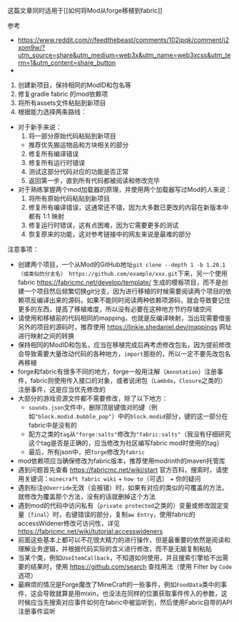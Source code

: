 这篇文章同时适用于[[如何将Mod从forge移植到fabric]]

参考
- https://www.reddit.com/r/feedthebeast/comments/102jpqk/comment/j2xom9w/?utm_source=share&utm_medium=web3x&utm_name=web3xcss&utm_term=1&utm_content=share_button
- 

1. 创建新项目，保持相同的ModID和包名等
2. 修复gradle fabric 的mod依赖项
3. 将所有assets文件粘贴到新项目
4. 根据能力选择两条路线：
  - 对于新手来说：
    1. 将一部分原始代码粘贴到新项目
      - 推荐优先搬运物品和方块相关的部分
    2. 修复所有编译错误
    3. 修复所有运行时错误
    4. 测试这部分代码对应的功能是否正常
    5. 返回第一步，直到所有代码都被阅读和修改完毕
  - 对于熟练掌握两个mod加载器的原理，并使用两个加载器写过Mod的人来说：
    1. 将所有原始代码粘贴到新项目
    2. 修复所有编译错误，这通常还不错，因为大多数已更改的内容在新版本中都有 1:1 映射
    3. 修复运行时错误，这有点困难，因为它需要更多的测试
    4. 恢复原来的功能，这对参考链接中的网友来说是最难的部分

注意事项：
- 创建两个项目，一个从Mod的GitHub地址`git clone --depth 1 -b 1.20.1（或类似的分支名） https://github.com/example/xxx.git`下来，另一个使用fabric https://fabricmc.net/develop/template/ 生成的模板项目，而不是创建一个项目然后频繁切换git分支，因为进行移植的时候需要阅读两个项目的依赖项反编译出来的源码，如果不能同时阅读两种依赖项源码，就会导致要记住更多的东西，提高了移植难度，所以没有必要在这种地方节约存储空间
- 请使用和移植前的代码相同的mapping，也就是反编译映射，当出现需要借鉴另外的项目的源码时，推荐使用 https://linkie.shedaniel.dev/mappings 网址进行映射之间的转换
- 保持相同的ModID和包名，应当在移植完成后再考虑修改包名，因为提前修改会导致需要大量改动代码的各种地方，`import`那些的，所以一定不要先改包名再移植
- forge和fabric有很多不同的地方，forge一般用注解（`Annotation`）注册事件，fabric则使用传入接口的对象，或者说闭包（`Lambda`，`Closure`之类的）注册事件，这是应当优先修改的
- 大部分的游戏资源文件都不需要修改，除了以下地方：
  - `sounds.json`文件中，删除顶层键值对的键（例如`"block.modid.bubble_pop"`）中的`block.modid`部分，键的这一部分在fabric中是没有的
  - 配方之类的`tag`从`"forge:salts"`修改为`"fabric:salts"`（我没有仔细研究这个tag是否是正确的，应当修改为社区编写fabric mod时使用的tag）
  - 最后，所有json中，把`forge`修改为`fabric`
- mod依赖项应当确保修改为fabric版本，推荐使用modrinth的maven托管库
- 遇到问题首先查看 https://fabricmc.net/wiki/start 官方百科，搜索时，请使用关键词：`minecraft fabric wiki` + `how to`（可选） + 你的疑问
- 遇到标注`@Override`无效（会报错）时，如果有对应的类似的可覆盖的方法，就修改为覆盖那个方法，没有的话就删掉这个方法
- 遇到mod的代码中访问私有（`private protected`之类的）变量或修改固定变量（`final`）时，右键错误的部分，复制`aw Entry`，使用fabric的accessWidener修改可访问性，详见 https://fabricmc.net/wiki/tutorial:accesswideners
- 前面这些基本上都可以不花很大精力的进行操作，但是最重要的依然是阅读和理解业务逻辑，并根据代码实际的含义进行修改，而不是无脑复制粘贴
- 当某个类，例如`UseItemCallback`，不知道如何使用，并且搜索引擎给不出需要的结果时，使用 https://github.com/search 查找用法（使用 Filter by `Code`选项）
- 最麻烦的情况是Forge魔改了MineCraft的一些事件，例如`FoodData`类中的事件，这会导致就算是用mixin，也没法在同样的位置获取事件传入的参数，这时候应当先搜索对应事件如何在fabric中被监听到，然后使用Fabric自带的API注册事件监听